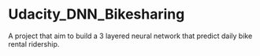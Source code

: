 # Udacity_DNN_Bikesharing
A project that aim to build a 3 layered neural network that predict daily bike rental ridership.
